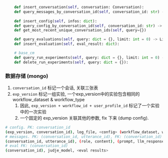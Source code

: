 ```python
    def insert_conversation(self, conversation: Conversation):
    def query_messages_by_conversation_id(self, conversation_id: str) -> Conversation:
    
    def insert_config(self, infos: dict):
    def query_config_by_conversation_id(self, conversation_id: str) -> dict:
    def get_most_recent_unique_conversation_ids(self, query={})

    def query_evaluations(self, query: dict = {}, limit: int = 0) -> List[dict]:
    def insert_evaluation(self, eval_result: dict):

    # base_cm
    def query_run_experiments(self, query: dict = {}, limit: int = 0) -> List[dict]:
    def delete_run_experiments(self, query: dict = {}):
```

### 数据存储 (mongo)

1. `conversation_id` 标记一个会话, 关联三张表
2. `exp_version` 标记一组实验, 一个exp_version中的实验包含相同的 workflow_dataset & workflow_type
    1. 因此, `exp_version + workflow_id + user_profile_id` 标记了一个实验中的一次实验
    2. 一个固定的 exp_version 关联其他的参数, fix 下来 (dump config). 

```sh
# config. PK: conversation_id
(exp_version, conversation_id), log_file, <config> (workflow_dataset, workflow_type, workflow_id), ...
# messages. PK: (conversation_id, utterance_id), FK: (conversation_id)
(conversation_id, utterance_id), (role, content), (prompt, llm_response)
# eval FK: (conversation_id)
(conversation_id), judje_model, <eval results>
```
